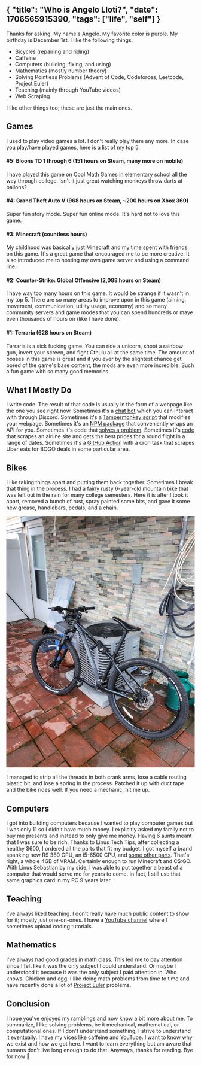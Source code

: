 {
	"title": "Who is Angelo Lloti?",
	"date": 1706565915390,
	"tags": ["life", "self"]
}
---

Thanks for asking. My name's Angelo. My favorite color is purple. My birthday is December 1st. I like the following things.

- Bicycles (repairing and riding)
- Caffeine
- Computers (building, fixing, and using)
- Mathematics (mostly number theory)
- Solving Pointless Problems \(Advent of Code, Codeforces, Leetcode, Project Euler\)
- Teaching (mainly through YouTube videos)
- Web Scraping

I like other things too; these are just the main ones.

## Games
I used to play video games a lot. I don't really play them any more. In case you play/have played games, here is a list of my top 5.

#### #5: Bloons TD 1 through 6 (151 hours on Steam, many more on mobile)
I have played this game on Cool Math Games in elementary school all the way through college. Isn't it just great watching monkeys throw darts at ballons?

#### #4: Grand Theft Auto V (968 hours on Steam, ~200 hours on Xbox 360)
Super fun story mode. Super fun online mode. It's hard not to love this game.

#### #3: Minecraft (countless hours)
My childhood was basically just Minecraft and my time spent with friends on this game. It's a great game that encouraged me to be more creative. It also introduced me to hosting my own game server and using a command line.

#### #2: Counter-Strike: Global Offensive (2,088 hours on Steam)
I have way too many hours on this game. It would be strange if it wasn't in my top 5. There are so many areas to improve upon in this game (aiming, movement, communication, utility usage, economy) and so many community servers and game modes that you can spend hundreds or maye even thousands of hours on (like I have done).

#### #1: Terraria (628 hours on Steam)
Terraria is a sick fucking game. You can ride a unicorn, shoot a rainbow gun, invert your screen, and fight Cthulu all at the same time. The amount of bosses in this game is great and if you ever by the slightest chance get bored of the game's base content, the mods are even more incredible. Such a fun game with so many good memories.

## What I Mostly Do
I write code. The result of that code is usually in the form of a webpage like the one you see right now. Sometimes it's a [chat bot](https://github.com/xDimGG/starboard) which you can interact with through Discord. Sometimes it's a [Tampermonkey script](https://github.com/xDimGG/xdimgg.github.io/blob/master/remove-youtube-end-cards/endcard.user.js) that modifies your webpage. Sometimes it's an [NPM package](https://www.npmjs.com/package/steamapi) that conveniently wraps an API for you. Sometimes it's code that [solves a problem](https://github.com/xDimGG/aoc-solutions). Sometimes it's [code](https://gist.github.com/xDimGG/cc5d80bb2512f2525dd9f52fe4749a32) that scrapes an airline site and gets the best prices for a round flight in a range of dates. Sometimes it's a [GitHub Action](https://recurse-eats.dim.codes/) with a cron task that scrapes Uber eats for BOGO deals in some particular area.

## Bikes
I like taking things apart and putting them back together. Sometimes I break that thing in the process. I had a fairly rusty 6-year-old mountain bike that was left out in the rain for many college semesters. Here it is after I took it apart, removed a bunch of rust, spray painted some bits, and gave it some new grease, handlebars, pedals, and a chain.

![my mountain bike after repairing it](/me_1.jpeg)

I managed to strip all the threads in both crank arms, lose a cable routing plastic bit, and lose a spring in the process. Patched it up with duct tape and the bike rides well. If you need a mechanic, hit me up.

## Computers
I got into building computers because I wanted to play computer games but I was only 11 so I didn't have much money. I explicitly asked my family not to buy me presents and instead to only give me money. Having 6 aunts meant that I was sure to be rich. Thanks to Linus Tech Tips, after collecting a healthy $600, I ordered all the parts that fit my budget. I got myself a brand spanking new R9 380 GPU, an i5-6500 CPU, and [some other parts](https://pcpartpicker.com/user/DimMagician00/saved/#view=PPmMnQ). That's right, a whole 4GB of VRAM. Certainly enough to run Minecraft and CS:GO. With Linus Sebastian by my side, I was able to put together a beast of a computer that would serve me for years to come. In fact, I still use that same graphics card in my PC 9 years later.

## Teaching
I've always liked teaching. I don't really have much public content to show for it; mostly just one-on-ones. I have a [YouTube channel](https://www.youtube.com/channel/UCshYVJHJid6Eniih46Ov5QQ) where I sometimes upload coding tutorials.

## Mathematics
I've always had good grades in math class. This led me to pay attention since I felt like it was the only subject I could understand. Or maybe I understood it because it was the only subject I paid attention in. Who knows. Chicken and egg. I like doing math problems from time to time and have recently done a lot of [Project Euler](https://projecteuler.net/) problems.

## Conclusion
I hope you've enjoyed my ramblings and now know a bit more about me. To summarize, I like solving problems, be it mechanical, mathematical, or computational ones. If I don't understand something, I strive to understand it eventually. I have my vices like caffeine and YouTube. I want to know why we exist and how we got here. I want to learn everything but am aware that humans don't live long enough to do that. Anyways, thanks for reading. Bye for now 👋
